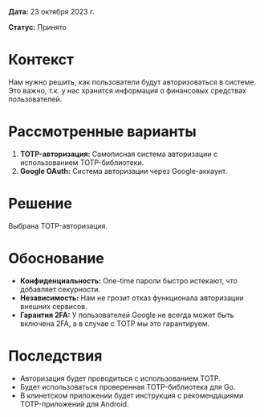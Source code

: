 **Дата:** 23 октября 2023 г.

**Статус:** Принято

# Контекст

Нам нужно решить, как пользователи будут авторизоваться в системе. Это важно, т.к. у нас хранится информация о финансовых средствах пользователей.

# Рассмотренные варианты

1. **TOTP-авторизация:** Самописная система авторизации с использованием TOTP-библиотеки.
2. **Google OAuth:** Система авторизации через Google-аккаунт.

# Решение

Выбрана TOTP-авторизация.

# Обоснование

- **Конфиденциальность:** One-time пароли быстро истекают, что добавляет секурности.
- **Независимость:** Нам не грозит отказ функционала авторизации внешних сервисов.
- **Гарантия 2FA:** У пользователей Google не всегда может быть включена 2FA, а в случае с TOTP мы это гарантируем.

# Последствия

- Авторизация будет проводиться с использованием TOTP.
- Будет использоваться проверенная TOTP-библиотека для Go.
- В клинетском приложении будет инструкция с рекомендациями TOTP-приложений для Android.
